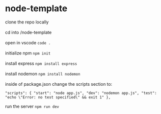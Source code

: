 # node-template

clone the repo locally\
\
cd into /node-template\
\
open in vscode      ```code .```\
\
initialize npm      ```npm init```\
\
install express     ```npm install express```\
\
install nodemon     ```npm install nodemon```\
\
inside of package.json change the scripts section to:

`"scripts": {
    "start": "node app.js",
    "dev": "nodemon app.js",
    "test": "echo \"Error: no test specified\" && exit 1"
},`

run the server      ```npm run dev```
